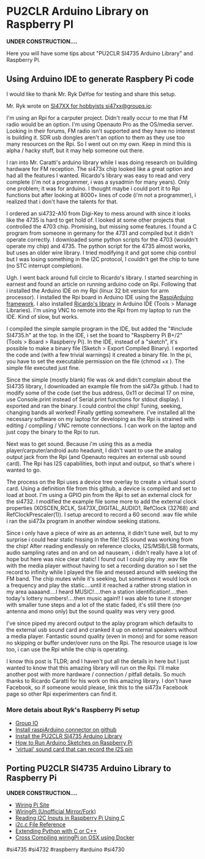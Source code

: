 # PU2CLR Arduino Library on Raspberry PI

__UNDER CONSTRUCTION....__

Here you will have some tips about "PU2CLR SI4735 Arduino Library" and Raspberry Pi.  


## Using Arduino IDE to generate Raspbery Pi code

I would like to thank Mr. Ryk DeYoe for testing and share this setup.

Mr. Ryk wrote on [SI47XX for hobbyists si47xx@groups.io](https://groups.io/g/si47xx):

I'm using an Rpi for a carputer project.  Didn't really occur to me that FM radio would be an option.  I'm using Openauto Pro as the OS/media server.  Looking in their forums, FM radio isn't supported and they have no interest is building it.  SDR usb dongles aren't an option to them as they use too many resources on the Rpi.  So I went out on my own.  Keep in mind this is alpha / hacky stuff, but it may help someone out there. 

I ran into Mr. Caratti's arduino library while I was doing research on building hardware for FM reception.  The si473x chip looked like a great option and had all the features I wanted.  Ricardo's library was easy to read and very complete (i'm not a programmer, i was a sysadmin for many years).  Only one problem; it was for arduino.  I thought maybe i could port it to  Rpi functions but after looking at 8000+ lines of code (i'm not a programmer), i realized that i don't have the talents for that.

I ordered an si4732-A10 from Digi-Key to mess around with since it looks like the 4735 is hard to get hold of.  I looked at some other projects that controlled the 4703 chip. Promising, but missing some features.  I found a C program from someone in germany for the 4731 and compiled but it didn't operate correctly.  I downloaded some python scripts for the 4703 (wouldn't operate my chip) and 4735.  The python script for the 4735 almost works, but uses an older wire library.  I tried modifying it and got some chip control but I was losing something in the I2C protocol, I couldn't get the chip to tune (no STC interrupt completion). 

Ugh.  I went back around full circle to Ricardo's library.  I started searching in earnest and found an article on running arduino code on Rpi.  Following that i installed the Arduino IDE on my Rpi (linux 32 bit version for arm processor).  I installed the Rpi board in Arduino IDE using the [RaspiArduino framework](https://github.com/me-no-dev/RasPiArduino).  I also installed [Ricardo's library](https://github.com/pu2clr/SI4735) in Arduino IDE (Tools > Manage Libraries).  I'm using VNC to remote into the Rpi from my laptop to run the IDE.  Kind of slow, but works.

I compiled the simple sample program in the IDE, but added the   "#include SI4735.h" at the top.  In the IDE, i set the board to "Raspberry Pi B+/2" (Tools > Board > Raspberry Pi).  In the IDE, instead of a "sketch", it's possible to make a binary file (Sketch > Export Compiled Binary).  I exported the code and (with a few trivial warnings) it created a binary file.  In the pi, you have to set the executable permission on the file (chmod +x <filename>).  The simple file executed just fine.  

Since the simple (mostly blank) file was ok and didn't complain about the SI4735 library, I downloaded an example file from the si473x github.  I had to modify some of the code (set the bus address, 0x11 or decimal 17 on mine, use Console.print instead of Serial.print functions for stdout display).  I exported and ran the binary. I could control the chip!  Tuning, seeking, changing bands all worked! Finally getting somewhere.  I've installed all the necessary software on my laptop for developing as the Rpi is strained with editing / compiling / VNC remote connections.  I can work on the laptop and just copy the binary to the Rpi to run.  

Next was to get sound.  Because i'm using this as a media player/carputer/android auto headunit, I didn't want to use the analog output jack from the Rpi (and Openauto requires an external usb sound card).  The Rpi has I2S capabilities, both input and output, so that's where i wanted to go.

The process on the Rpi uses a device tree overlay to create a virtual sound card.  Using a definition file from this github, a device is compiled and set to load at boot. I'm using a GPIO pin from the Rpi to set an external clock for the si4732.  I modified the example file some more to add the external clock properties (XOSCEN_RCLK, SI473X_DIGITAL_AUDIO1, RefClock (32768) and RefClockPrescaler(1)).  I setup arecord to record a 60 second .wav file while i ran the si473x program in another window seeking stations. 

Since i only have a piece of wire as an antenna, it didn't tune well, but to my  surprise i could hear static hissing in the file!  I2S sound was working from the chip!  After reading endlessly on reference clocks, I2S/MSB/LSB formats, audio sampling rates and on and on ad nauseam, i didn't really have a lot of hope but here was nice clear static!  I found out I could play my .wav file with the media player without having to set a recording duration so I set the record to infinity while I played the file and messed around with seeking the FM band.  The chip mutes while it's seeking, but sometimes it would lock on a frequency and play the static....until it reached a rather strong station in my area aaaaand....I heard MUSIC!....then a station identification!....then today's lottery numbers!....then music again!!  I was able to tune it stonger with smaller tune steps and a lot of the static faded, it's still there (no antenna and mono only) but the sound quality was very very good.

I've since piped my arecord output to the aplay program which defaults to the external usb sound card and cranked it up on external speakers without a media player.  Fantastic sound quality (even in mono) and for some reason no skipping or buffer under/over runs on the Rpi.  The resource usage is low too, i can use the Rpi while the chip is operating.

I know this post is TLDR; and I haven't put all the details in here but I just wanted <whoever> to know that this amazing library will run on the Rpi.  I'll make another post with more hardware / connection / pitfall details.  So much thanks to Ricardo Caratti for his work on this amazing library.  I don't have Facebook, so if someone would please, link this to the si473x Facebook page so other Rpi experimenters can find it.  

### More detais about Ryk's Raspberry Pi setup

* [Group IO](https://mail.google.com/mail/u/0/#inbox/WhctKKWxVFQKTQcvzjzXzDJWgLbPprlcMFNvJlfDrwvlgdJZlLghBcSfSqhsLmCNVmDSbgQ)
* [Install raspiArduino connector on github](https://github.com/me-no-dev/RasPiArduino)
* [Install the PU2CLR SI4735 Arduino Library](https://github.com/pu2clr/SI4735#library-installation)
* [How to Run Arduino Sketches on Raspberry Pi](https://www.deviceplus.com/raspberry-pi/how-to-run-arduino-sketches-on-raspberry-pi/)
* ['virtual' sound card that can record the I2S pin](https://github.com/AkiyukiOkayasu/RaspberryPi_I2S_Master)


## Porting PU2CLR SI4735 Arduino Library to Raspberry Pi

__UNDER CONSTRUCTION....__

* [Wiring Pi Site](http://wiringpi.com/)
* [WiringPi (Unofficial Mirror/Fork)](https://github.com/WiringPi/WiringPi)
* [Reading I2C Inputs in Raspberry Pi Using C](https://www.instructables.com/Reading-I2C-Inputs-in-Raspberry-Pi-using-C/)
* [i2c.c File Reference](https://alanbarr.github.io/RaspberryPi-GPIO/i2c_8c.html)
* [Extending Python with C or C++](https://docs.python.org/3/extending/extending.html)
* [Cross Compiling wiringPi on OSX using Docker](https://gist.github.com/jonlidgard/e581a31c9885bee34a18b60efa3774d8)




#si4735 #si4732 #raspberry #arduino #si4730 